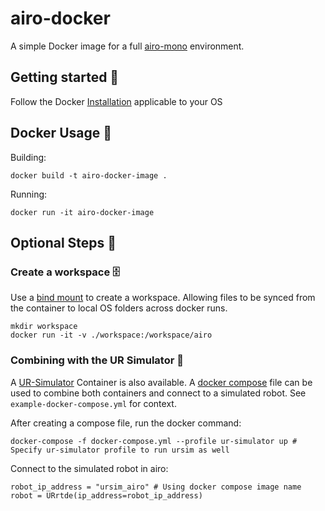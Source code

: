 # airo-docker
A simple Docker image for a full [airo-mono](https://github.com/airo-ugent/airo-mono) environment.

## Getting started 🚀
Follow the Docker [Installation](https://docs.docker.com/get-started/) applicable to your OS

## Docker Usage 🐋
Building:
```
docker build -t airo-docker-image .
```
Running:
```
docker run -it airo-docker-image
```

## Optional Steps 🧩

### Create a workspace 🗄️

Use a [bind mount](https://docs.docker.com/engine/storage/bind-mounts/) to create a workspace. Allowing files to be synced from the container to local OS folders across docker runs.
```
mkdir workspace
docker run -it -v ./workspace:/workspace/airo
```

### Combining with the UR Simulator 🤖

A [UR-Simulator](https://hub.docker.com/r/universalrobots/ursim_e-series) Container is also available. A [docker compose](https://docs.docker.com/compose/) file can be used to combine both containers and connect to a simulated robot. See `example-docker-compose.yml` for context.

After creating a compose file, run the docker command:
```
docker-compose -f docker-compose.yml --profile ur-simulator up # Specify ur-simulator profile to run ursim as well
```

Connect to the simulated robot in airo:
```
robot_ip_address = "ursim_airo" # Using docker compose image name
robot = URrtde(ip_address=robot_ip_address)
```